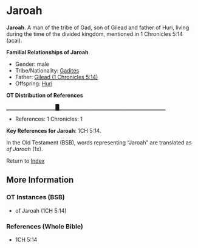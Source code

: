 # Jaroah
**Jaroah**. 
A man of the tribe of Gad, son of Gilead and father of Huri, living during the time of the divided kingdom, mentioned in 1 Chronicles 5:14 (acai). 




**Familial Relationships of Jaroah**


* Gender: male
* Tribe/Nationality: [Gadites](../../../groups/md/acai/Gad.md)
* Father: [Gilead (1 Chronicles 5:14)](Gilead.3.md)
* Offspring: [Huri](Huri.md)


**OT Distribution of References**

▁▁▁▁▁▁▁▁▁▁▁▁█▁▁▁▁▁▁▁▁▁▁▁▁▁▁▁▁▁▁▁▁▁▁▁▁▁▁
* References: 1 Chronicles: 1



**Key References for Jaroah**: 
1CH 5:14. 


In the Old Testament (BSB), words representing “Jaroah” are translated as 
*of Jaroah* (1x). 




Return to [Index](00-Index.md)

## More Information

### OT Instances (BSB)

* of Jaroah (1CH 5:14)



### References (Whole Bible)

* 1CH 5:14



